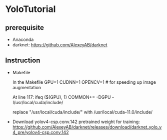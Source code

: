 # YoloTutorial

## prerequisite

* Anaconda
* darknet: https://github.com/AlexeyAB/darknet

## Instruction
* Makefile 

    In the Makefile
GPU=1
CUDNN=1
OPENCV=1  # for speeding up image augmentation

    At line 117:
ifeq ($(GPU), 1) 
COMMON+= -DGPU -I/usr/local/cuda/include/

    replace "/usr/local/cuda/include/" with  /usr/local/cuda-11.0/include/
    
* Download yolov4-csp.conv.142 pretrained weight for training:  https://github.com/AlexeyAB/darknet/releases/download/darknet_yolo_v4_pre/yolov4-csp.conv.142 

